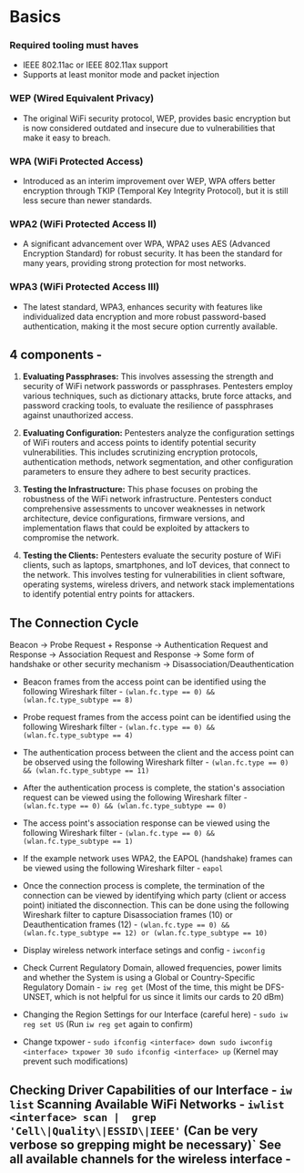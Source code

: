 # Basics

### Required tooling must haves
- IEEE 802.11ac or IEEE 802.11ax support
- Supports at least monitor mode and packet injection


### WEP (Wired Equivalent Privacy)
- The original WiFi security protocol, WEP, provides basic encryption but is now considered outdated and insecure due to vulnerabilities that make it easy to breach.
### WPA (WiFi Protected Access)
- Introduced as an interim improvement over WEP, WPA offers better encryption through TKIP (Temporal Key Integrity Protocol), but it is still less secure than newer standards.
### WPA2 (WiFi Protected Access II)
- A significant advancement over WPA, WPA2 uses AES (Advanced Encryption Standard) for robust security. It has been the standard for many years, providing strong protection for most networks.
### WPA3 (WiFi Protected Access III)
- The latest standard, WPA3, enhances security with features like individualized data encryption and more robust password-based authentication, making it the most secure option currently available.

## 4 components -
1. **Evaluating Passphrases:** This involves assessing the strength and security of WiFi network passwords or passphrases. Pentesters employ various techniques, such as dictionary attacks, brute force attacks, and password cracking tools, to evaluate the resilience of passphrases against unauthorized access.

2. **Evaluating Configuration:** Pentesters analyze the configuration settings of WiFi routers and access points to identify potential security vulnerabilities. This includes scrutinizing encryption protocols, authentication methods, network segmentation, and other configuration parameters to ensure they adhere to best security practices.

3. **Testing the Infrastructure:** This phase focuses on probing the robustness of the WiFi network infrastructure. Pentesters conduct comprehensive assessments to uncover weaknesses in network architecture, device configurations, firmware versions, and implementation flaws that could be exploited by attackers to compromise the network.

4. **Testing the Clients:** Pentesters evaluate the security posture of WiFi clients, such as laptops, smartphones, and IoT devices, that connect to the network. This involves testing for vulnerabilities in client software, operating systems, wireless drivers, and network stack implementations to identify potential entry points for attackers.


## The Connection Cycle
Beacon -> Probe Request + Response -> Authentication Request and Response -> Association Request and Response -> Some form of handshake or other security mechanism -> Disassociation/Deauthentication

- Beacon frames from the access point can be identified using the following Wireshark filter - `(wlan.fc.type == 0) && (wlan.fc.type_subtype == 8)`
- Probe request frames from the access point can be identified using the following Wireshark filter - `(wlan.fc.type == 0) && (wlan.fc.type_subtype == 4)`
- The authentication process between the client and the access point can be observed using the following Wireshark filter - `(wlan.fc.type == 0) && (wlan.fc.type_subtype == 11)`
- After the authentication process is complete, the station's association request can be viewed using the following Wireshark filter - `(wlan.fc.type == 0) && (wlan.fc.type_subtype == 0)`
- The access point's association response can be viewed using the following Wireshark filter - `(wlan.fc.type == 0) && (wlan.fc.type_subtype == 1)`
- If the example network uses WPA2, the EAPOL (handshake) frames can be viewed using the following Wireshark filter - `eapol`
- Once the connection process is complete, the termination of the connection can be viewed by identifying which party (client or access point) initiated the disconnection. This can be done using the following Wireshark filter to capture Disassociation frames (10) or Deauthentication frames (12) - `(wlan.fc.type == 0) && (wlan.fc.type_subtype == 12) or (wlan.fc.type_subtype == 10)`

- Display wireless network interface setings and config - `iwconfig`
- Check Current Regulatory Domain, allowed frequencies, power limits and whether the System is using a Global or Country-Specific Regulatory Domain - `iw reg get` (Most of the time, this might be DFS-UNSET, which is not helpful for us since it limits our cards to 20 dBm)
- Changing the Region Settings for our Interface (careful here) - `sudo iw reg set US` (Run `iw reg get` again to confirm)
- Change txpower - ```sudo ifconfig <interface> down
sudo iwconfig <interface> txpower 30
sudo ifconfig <interface> up``` (Kernel may prevent such modifications)

Checking Driver Capabilities of our Interface - `iw list`
Scanning Available WiFi Networks - `iwlist <interface> scan |  grep 'Cell\|Quality\|ESSID\|IEEE'` (Can be very verbose so grepping might be necessary)`
See all available channels for the wireless interface - 
- 


